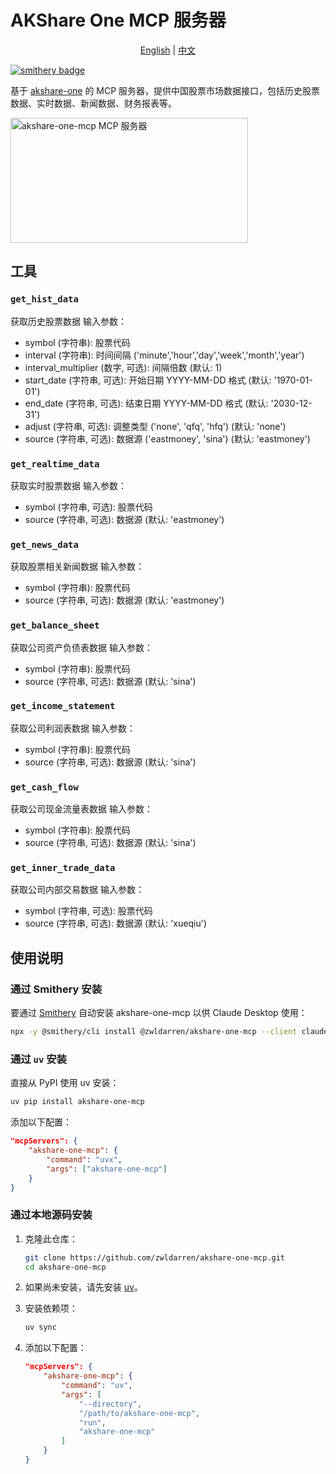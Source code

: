 # AKShare One MCP 服务器

<div align="center">
  <a href="README.md">English</a> |
  <a href="README_zh.md">中文</a>
</div>

[![smithery badge](https://smithery.ai/badge/@zwldarren/akshare-one-mcp)](https://smithery.ai/server/@zwldarren/akshare-one-mcp)

基于 [akshare-one](https://github.com/zwldarren/akshare-one) 的 MCP 服务器，提供中国股票市场数据接口，包括历史股票数据、实时数据、新闻数据、财务报表等。

<a href="https://glama.ai/mcp/servers/@zwldarren/akshare-one-mcp">
  <img width="380" height="200" src="https://glama.ai/mcp/servers/@zwldarren/akshare-one-mcp/badge" alt="akshare-one-mcp MCP 服务器" />
</a>

## 工具

### `get_hist_data`

获取历史股票数据
输入参数：

- symbol (字符串): 股票代码
- interval (字符串): 时间间隔 ('minute','hour','day','week','month','year')
- interval_multiplier (数字, 可选): 间隔倍数 (默认: 1)
- start_date (字符串, 可选): 开始日期 YYYY-MM-DD 格式 (默认: '1970-01-01')
- end_date (字符串, 可选): 结束日期 YYYY-MM-DD 格式 (默认: '2030-12-31')
- adjust (字符串, 可选): 调整类型 ('none', 'qfq', 'hfq') (默认: 'none')
- source (字符串, 可选): 数据源 ('eastmoney', 'sina') (默认: 'eastmoney')

### `get_realtime_data`

获取实时股票数据
输入参数：

- symbol (字符串, 可选): 股票代码
- source (字符串, 可选): 数据源 (默认: 'eastmoney')

### `get_news_data`

获取股票相关新闻数据
输入参数：

- symbol (字符串): 股票代码
- source (字符串, 可选): 数据源 (默认: 'eastmoney')

### `get_balance_sheet`

获取公司资产负债表数据
输入参数：

- symbol (字符串): 股票代码
- source (字符串, 可选): 数据源 (默认: 'sina')

### `get_income_statement`

获取公司利润表数据
输入参数：

- symbol (字符串): 股票代码
- source (字符串, 可选): 数据源 (默认: 'sina')

### `get_cash_flow`

获取公司现金流量表数据
输入参数：

- symbol (字符串): 股票代码
- source (字符串, 可选): 数据源 (默认: 'sina')

### `get_inner_trade_data`

获取公司内部交易数据
输入参数：

- symbol (字符串, 可选): 股票代码
- source (字符串, 可选): 数据源 (默认: 'xueqiu')

## 使用说明

### 通过 Smithery 安装

要通过 [Smithery](https://smithery.ai/server/@zwldarren/akshare-one-mcp) 自动安装 akshare-one-mcp 以供 Claude Desktop 使用：

```bash
npx -y @smithery/cli install @zwldarren/akshare-one-mcp --client claude
```

### 通过 `uv` 安装

直接从 PyPI 使用 uv 安装：

```bash
uv pip install akshare-one-mcp
```

添加以下配置：

```json
"mcpServers": {
    "akshare-one-mcp": {
        "command": "uvx",
        "args": ["akshare-one-mcp"]
    }
}
```

### 通过本地源码安装

1. 克隆此仓库：

    ```bash
    git clone https://github.com/zwldarren/akshare-one-mcp.git
    cd akshare-one-mcp
    ```

2. 如果尚未安装，请先安装 [uv](<https://docs.astral.sh/uv/getting-started/installation/>)。

3. 安装依赖项：

    ```bash
    uv sync
    ```

4. 添加以下配置：

    ```json
    "mcpServers": {
        "akshare-one-mcp": {
            "command": "uv",
            "args": [
                "--directory",
                "/path/to/akshare-one-mcp",
                "run",
                "akshare-one-mcp"
            ]
        }
    }
